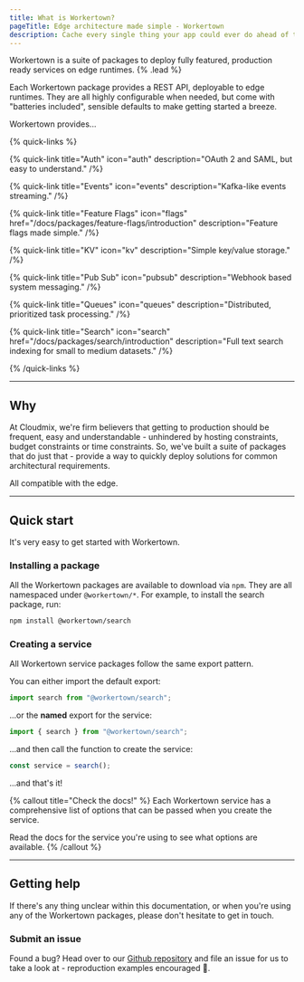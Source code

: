 ```yaml
---
title: What is Workertown?
pageTitle: Edge architecture made simple - Workertown
description: Cache every single thing your app could ever do ahead of time, so your code never even has to run at all.
---
```


Workertown is a suite of packages to deploy fully featured, production ready
services on edge runtimes. {% .lead %}

Each Workertown package provides a REST API, deployable to edge runtimes. They
are all highly configurable when needed, but come with "batteries included",
sensible defaults to make getting started a breeze.

Workertown provides...

{% quick-links %}

{% quick-link title="Auth" icon="auth" description="OAuth 2 and SAML, but easy to understand." /%}

{% quick-link title="Events" icon="events" description="Kafka-like events streaming." /%}

{% quick-link title="Feature Flags" icon="flags" href="/docs/packages/feature-flags/introduction" description="Feature flags made simple." /%}

{% quick-link title="KV" icon="kv" description="Simple key/value storage." /%}

{% quick-link title="Pub Sub" icon="pubsub" description="Webhook based system messaging." /%}

{% quick-link title="Queues" icon="queues" description="Distributed, prioritized task processing." /%}

{% quick-link title="Search" icon="search" href="/docs/packages/search/introduction" description="Full text search indexing for small to medium datasets." /%}

{% /quick-links %}

---

## Why

At Cloudmix, we're firm believers that getting to production should be frequent,
easy and understandable - unhindered by hosting constraints, budget constraints
or time constraints. So, we've built a suite of packages that do just that -
provide a way to quickly deploy solutions for common architectural requirements.

All compatible with the edge.

---

## Quick start

It's very easy to get started with Workertown.

### Installing a package

All the Workertown packages are available to download via `npm`. They are all
namespaced under `@workertown/*`. For example, to install the search package,
run:

```bash
npm install @workertown/search
```

### Creating a service

All Workertown service packages follow the same export pattern.

You can either import the default export:

```ts
import search from "@workertown/search";
```

...or the **named** export for the service:

```ts
import { search } from "@workertown/search";
```

...and then call the function to create the service:

```ts
const service = search();
```

...and that's it!

{% callout title="Check the docs!" %}
Each Workertown service has a comprehensive list of options that can be passed
when you create the service.

Read the docs for the service you're using to see what options are available.
{% /callout %}

---

## Getting help

If there's any thing unclear within this documentation, or when you're using
any of the Workertown packages, please don't hesitate to get in touch.

### Submit an issue

Found a bug? Head over to our
[Github repository](https://github.com/cloudmix-dev/workertown) and file an
issue for us to take a look at - reproduction examples encouraged 🙏.
